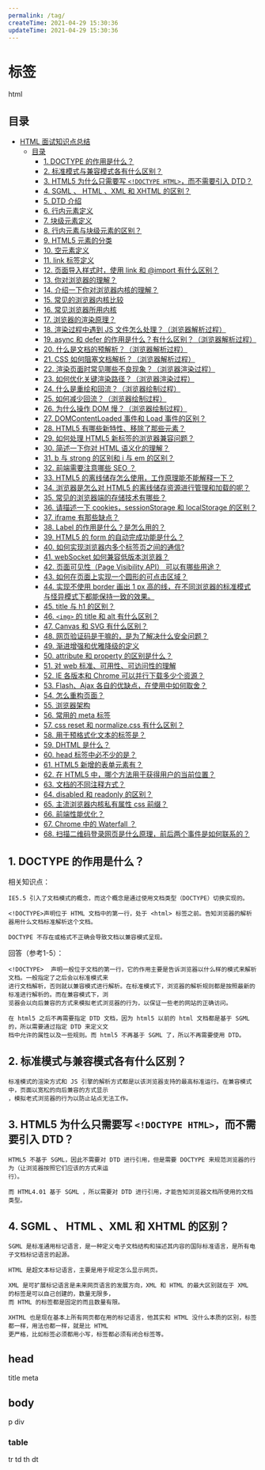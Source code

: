 ```yaml
---
permalink: /tag/
createTime: 2021-04-29 15:30:36
updateTime: 2021-04-29 15:30:36
---
```



# 标签
html

## 目录

- [HTML 面试知识点总结](#_html-面试知识点总结)
  - [目录](#_目录)
    - [1. DOCTYPE 的作用是什么？](#_1-doctype-的作用是什么)
    - [2. 标准模式与兼容模式各有什么区别？](#_2-标准模式与兼容模式各有什么区别)
    - [3. HTML5 为什么只需要写 `<!DOCTYPE HTML>`，而不需要引入 DTD？](#_3-html5-为什么只需要写-doctype-html而不需要引入-dtd)
    - [4. SGML 、 HTML 、XML 和 XHTML 的区别？](#_4-sgml--html-xml-和-xhtml-的区别)
    - [5. DTD 介绍](#_5-dtd-介绍)
    - [6. 行内元素定义](#_6-行内元素定义)
    - [7. 块级元素定义](#_7-块级元素定义)
    - [8. 行内元素与块级元素的区别？](#_8-行内元素与块级元素的区别)
    - [9. HTML5 元素的分类](#_9-html5-元素的分类)
    - [10. 空元素定义](#_10-空元素定义)
    - [11. link 标签定义](#_11-link-标签定义)
    - [12. 页面导入样式时，使用 link 和 @import 有什么区别？](#_12-页面导入样式时使用-link-和-import-有什么区别)
    - [13. 你对浏览器的理解？](#_13-你对浏览器的理解)
    - [14. 介绍一下你对浏览器内核的理解？](#_14-介绍一下你对浏览器内核的理解)
    - [15. 常见的浏览器内核比较](#_15-常见的浏览器内核比较)
    - [16. 常见浏览器所用内核](#_16-常见浏览器所用内核)
    - [17. 浏览器的渲染原理？](#_17-浏览器的渲染原理)
    - [18. 渲染过程中遇到 JS 文件怎么处理？（浏览器解析过程）](#_18-渲染过程中遇到-js-文件怎么处理浏览器解析过程)
    - [19. async 和 defer 的作用是什么？有什么区别？（浏览器解析过程）](#_19-async-和-defer-的作用是什么有什么区别浏览器解析过程)
    - [20. 什么是文档的预解析？（浏览器解析过程）](#_20-什么是文档的预解析浏览器解析过程)
    - [21. CSS 如何阻塞文档解析？（浏览器解析过程）](#_21-css-如何阻塞文档解析浏览器解析过程)
    - [22. 渲染页面时常见哪些不良现象？（浏览器渲染过程）](#_22-渲染页面时常见哪些不良现象浏览器渲染过程)
    - [23. 如何优化关键渲染路径？（浏览器渲染过程）](#_23-如何优化关键渲染路径浏览器渲染过程)
    - [24. 什么是重绘和回流？（浏览器绘制过程）](#_24-什么是重绘和回流浏览器绘制过程)
    - [25. 如何减少回流？（浏览器绘制过程）](#_25-如何减少回流浏览器绘制过程)
    - [26. 为什么操作 DOM 慢？（浏览器绘制过程）](#_26-为什么操作-dom-慢浏览器绘制过程)
    - [27. DOMContentLoaded 事件和 Load 事件的区别？](#_27-domcontentloaded-事件和-load-事件的区别)
    - [28. HTML5 有哪些新特性、移除了那些元素？](#_28-html5-有哪些新特性移除了那些元素)
    - [29. 如何处理 HTML5 新标签的浏览器兼容问题？](#_29-如何处理-html5-新标签的浏览器兼容问题)
    - [30. 简述一下你对 HTML 语义化的理解？](#_30-简述一下你对-html-语义化的理解)
    - [31. b 与 strong 的区别和 i 与 em 的区别？](#_31-b-与-strong-的区别和-i-与-em-的区别)
    - [32. 前端需要注意哪些 SEO ？](#_32-前端需要注意哪些-seo-)
    - [33. HTML5 的离线储存怎么使用，工作原理能不能解释一下？](#_33-html5-的离线储存怎么使用工作原理能不能解释一下)
    - [34. 浏览器是怎么对 HTML5 的离线储存资源进行管理和加载的呢？](#_34-浏览器是怎么对-html5-的离线储存资源进行管理和加载的呢)
    - [35. 常见的浏览器端的存储技术有哪些？](#_35-常见的浏览器端的存储技术有哪些)
    - [36. 请描述一下 cookies，sessionStorage 和 localStorage 的区别？](#_36-请描述一下-cookiessessionstorage-和-localstorage-的区别)
    - [37. iframe 有那些缺点？](#_37-iframe-有那些缺点)
    - [38. Label 的作用是什么？是怎么用的？](#_38-label-的作用是什么是怎么用的)
    - [39. HTML5 的 form 的自动完成功能是什么？](#_39-html5-的-form-的自动完成功能是什么)
    - [40. 如何实现浏览器内多个标签页之间的通信?](#_40-如何实现浏览器内多个标签页之间的通信)
    - [41. webSocket 如何兼容低版本浏览器？](#_41-websocket-如何兼容低版本浏览器)
    - [42. 页面可见性（Page Visibility API） 可以有哪些用途？](#_42-页面可见性page-visibility-api-可以有哪些用途)
    - [43. 如何在页面上实现一个圆形的可点击区域？](#_43-如何在页面上实现一个圆形的可点击区域)
    - [44. 实现不使用 border 画出 1 px 高的线，在不同浏览器的标准模式与怪异模式下都能保持一致的效果。](#_44-实现不使用-border-画出-1-px-高的线在不同浏览器的标准模式与怪异模式下都能保持一致的效果)
    - [45. title 与 h1 的区别？](#_45-title-与-h1-的区别)
    - [46. `<img>` 的 title 和 alt 有什么区别？](#_46-img-的-title-和-alt-有什么区别)
    - [47. Canvas 和 SVG 有什么区别？](#_47-canvas-和-svg-有什么区别)
    - [48. 网页验证码是干嘛的，是为了解决什么安全问题？](#_48-网页验证码是干嘛的是为了解决什么安全问题)
    - [49. 渐进增强和优雅降级的定义](#_49-渐进增强和优雅降级的定义)
    - [50. attribute 和 property 的区别是什么？](#_50-attribute-和-property-的区别是什么)
    - [51. 对 web 标准、可用性、可访问性的理解](#_51-对-web-标准可用性可访问性的理解)
    - [52. IE 各版本和 Chrome 可以并行下载多少个资源？](#_52-ie-各版本和-chrome-可以并行下载多少个资源)
    - [53. Flash、Ajax 各自的优缺点，在使用中如何取舍？](#_53-flashajax-各自的优缺点在使用中如何取舍)
    - [54. 怎么重构页面？](#_54-怎么重构页面)
    - [55. 浏览器架构](#_55-浏览器架构)
    - [56. 常用的 meta 标签](#_56-常用的-meta-标签)
    - [57. css reset 和 normalize.css 有什么区别？](#_57-css-reset-和-normalizecss-有什么区别)
    - [58. 用于预格式化文本的标签是？](#_58-用于预格式化文本的标签是)
    - [59. DHTML 是什么？](#_59-dhtml-是什么)
    - [60. head 标签中必不少的是？](#_60-head-标签中必不少的是)
    - [61. HTML5 新增的表单元素有？](#_61-html5-新增的表单元素有)
    - [62. 在 HTML5 中，哪个方法用于获得用户的当前位置？](#_62-在-html5-中哪个方法用于获得用户的当前位置)
    - [63. 文档的不同注释方式？](#_63-文档的不同注释方式)
    - [64. disabled 和 readonly 的区别？](#_64-disabled-和-readonly-的区别)
    - [65. 主流浏览器内核私有属性 css 前缀？](#_65-主流浏览器内核私有属性-css-前缀)
    - [66. 前端性能优化？](#_66-前端性能优化)
    - [67. Chrome 中的 Waterfall ？](#_67-chrome-中的-waterfall-)
    - [68. 扫描二维码登录网页是什么原理，前后两个事件是如何联系的？](#_68-扫描二维码登录网页是什么原理前后两个事件是如何联系的)

## 1. DOCTYPE 的作用是什么？
   
   相关知识点：
   ```
   IE5.5 引入了文档模式的概念，而这个概念是通过使用文档类型（DOCTYPE）切换实现的。

   <!DOCTYPE>声明位于 HTML 文档中的第一行，处于 <html> 标签之前。告知浏览器的解析器用什么文档标准解析这个文档。

   DOCTYPE 不存在或格式不正确会导致文档以兼容模式呈现。
   ```

   回答（参考1-5）：
   ```
   <!DOCTYPE>  声明一般位于文档的第一行，它的作用主要是告诉浏览器以什么样的模式来解析文档。一般指定了之后会以标准模式来
   进行文档解析，否则就以兼容模式进行解析。在标准模式下，浏览器的解析规则都是按照最新的标准进行解析的。而在兼容模式下，浏
   览器会以向后兼容的方式来模拟老式浏览器的行为，以保证一些老的网站的正确访问。

   在 html5 之后不再需要指定 DTD 文档，因为 html5 以前的 html 文档都是基于 SGML 的，所以需要通过指定 DTD 来定义文
   档中允许的属性以及一些规则。而 html5 不再基于 SGML 了，所以不再需要使用 DTD。
   ```
  
## 2. 标准模式与兼容模式各有什么区别？
   ``` 
   标准模式的渲染方式和 JS 引擎的解析方式都是以该浏览器支持的最高标准运行。在兼容模式中，页面以宽松的向后兼容的方式显示
   ，模拟老式浏览器的行为以防止站点无法工作。
   ```

## 3. HTML5 为什么只需要写 `<!DOCTYPE HTML>`，而不需要引入 DTD？
   ```
   HTML5 不基于 SGML，因此不需要对 DTD 进行引用，但是需要 DOCTYPE 来规范浏览器的行为（让浏览器按照它们应该的方式来运
   行）。
   
   而 HTML4.01 基于 SGML ，所以需要对 DTD 进行引用，才能告知浏览器文档所使用的文档类型。
   ```

## 4. SGML 、 HTML 、XML 和 XHTML 的区别？
   ```
   SGML 是标准通用标记语言，是一种定义电子文档结构和描述其内容的国际标准语言，是所有电子文档标记语言的起源。
   
   HTML 是超文本标记语言，主要是用于规定怎么显示网页。
   
   XML 是可扩展标记语言是未来网页语言的发展方向，XML 和 HTML 的最大区别就在于 XML 的标签是可以自己创建的，数量无限多，
   而 HTML 的标签都是固定的而且数量有限。
   
   XHTML 也是现在基本上所有网页都在用的标记语言，他其实和 HTML 没什么本质的区别，标签都一样，用法也都一样，就是比 HTML 
   更严格，比如标签必须都用小写，标签都必须有闭合标签等。
   ```

## head
title
meta

## body
  p
  div

### table
  tr td
  th dt
